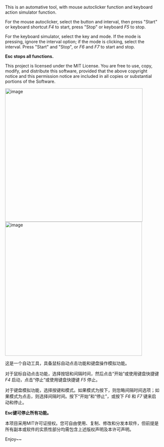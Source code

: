 This is an automative tool, with mouse autoclicker function and keyboard action simulator function.

For the mouse autoclicker, select the button and interval, then press "Start" or keyboard shortcut *F4* to start, press "Stop" or keyboard *F5* to stop.

For the keyboard simulator, select the key and mode. If the mode is pressing, ignore the interval option; if the mode is clicking, select the interval. Press "Start" and "Stop", or *F6* and *F7* to start and stop.

****Esc stops all functions.****

This project is licensed under the MIT License. You are free to use, copy, modify, and distribute this software, provided that the above copyright notice and this permission notice are included in all copies or substantial portions of the Software.

<img width="449" height="436" alt="image" src="https://github.com/user-attachments/assets/ffe3e4d5-042a-4c9d-aaea-602951612627" />

<img width="447" height="438" alt="image" src="https://github.com/user-attachments/assets/28beefd4-2f89-494f-a675-5b2b1dcf5ae5" />


这是一个自动工具，具备鼠标自动点击功能和键盘操作模拟功能。

对于鼠标自动点击功能，选择按钮和间隔时间，然后点击“开始”或使用键盘快捷键 *F4* 启动，点击“停止”或使用键盘快捷键 *F5* 停止。

对于键盘模拟功能，选择按键和模式。如果模式为按下，则忽略间隔时间选项；如果模式为点击，则选择间隔时间。按下“开始”和“停止”，或按下 *F6* 和 *F7* 键来启动和停止。

****Esc键可停止所有功能。****

本项目采用MIT许可证授权。您可自由使用、复制、修改和分发本软件，但前提是所有副本或软件的实质性部分均需包含上述版权声明及本许可声明。

Enjoy~~
